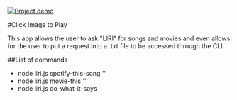 [![Project demo](https://img.youtube.com/vi/hciFvVfnPck/0.jpg)](https://www.youtube.com/watch?v=hciFvVfnPck)

#Click Image to Play

This app allows the user to ask "LIRI" for songs and movies and even allows for the user to put a request into a .txt file to be accessed through the CLI.

##List of commands

* node liri.js spotify-this-song '<song name here>'
* node liri.js movie-this '<movie name here>'
* node liri.js do-what-it-says
